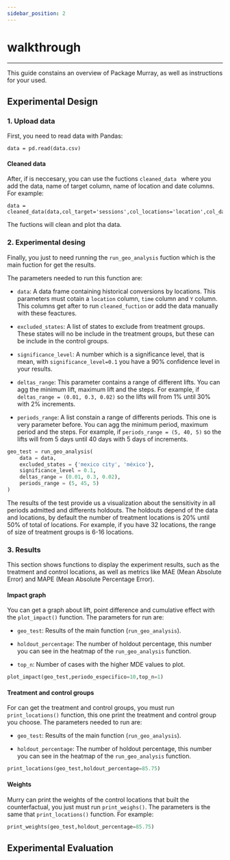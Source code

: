 ```yaml
---
sidebar_position: 2
---
```


#  walkthrough
---
This guide constains an overview of Package Murray, as well as instructions for your used.

## Experimental Design 

### 1. Upload data

First, you need to read data with Pandas:

```
data = pd.read(data.csv)
```

#### Cleaned data
After, if is neccesary, you can use the fuctions ```cleaned_data ``` where you add the data, name of target column, name of location and date columns. For example:

```
data = cleaned_data(data,col_target='sessions',col_locations='location',col_dates='date')
```

The fuctions will clean and plot tha data.



### 2. Experimental desing

Finally, you just to need running the ```run_geo_analysis``` fuction which is the main fuction for get the results.

The parameters needed to run this function are:

* ```data```: A data frame containing historical conversions by locations. This parameters must cotain a ```location``` column, ```time``` column and ```Y``` column. This columns get after to run ```cleaned_fuction``` or add the data manually with these feactures. 

* ```excluded_states```: A list of states to exclude from treatment groups. These states will no be include in the treatment groups, but these can be include in the control groups. 

* ```significance_level```: A number which is a significance level, that is mean, with ```significance_level=0.1``` you have a 90% confidence level in your results.

* ```deltas_range```: This parameter contains a range of different lifts. You can agg the minimum lift, maximum lift and the steps. For example, if ```deltas_range = (0.01, 0.3, 0.02)``` so the lifts will from 1% until 30% with 2% increments.

* ```periods_range```: A list constain a range of differents periods. This one is very parameter before. You can agg the minimum period, maximum period and the steps. For example, if ```periods_range = (5, 40, 5)``` so the lifts will from 5 days until 40 days with 5 days of increments.




``` py 
geo_test = run_geo_analysis(
    data = data,
    excluded_states = {'mexico city', 'méxico'},
    significance_level = 0.1,
    deltas_range = (0.01, 0.3, 0.02),
    periods_range = (5, 45, 5)
)

```


The results of the test provide us a visualization about the sensitivity in all periods admitted and differents holdouts. The holdouts depend of the data and locations, by default the number of treatment locations is 20% until 50% of total of locations. For example, if you have 32 locations, the range of size of treatment groups is 6-16 locations. 



### 3. Results

This section shows functions to display the experiment results, such as the treatment and control locations, as well as metrics like MAE (Mean Absolute Error) and MAPE (Mean Absolute Percentage Error).

#### Impact graph

You can get a graph about lift, point difference and cumulative effect with the ```plot_impact()``` function. The parameters for run are:

* ```geo_test```: Results of the main function (```run_geo_analysis```).

* ```holdout_percentage```: The number of holdout percentage, this number you can see in the heatmap of the ```run_geo_analysis``` function.

* ```top_n```: Number of cases with the higher MDE values to plot. 


```py 
plot_impact(geo_test,periodo_especifico=10,top_n=1)
```




#### Treatment and control groups

For can get the treatment and control groups, you must run ```print_locations()``` function, this one print the treatment and control group you choose. The parameters needed to run are:

* ```geo_test```: Results of the main function (```run_geo_analysis```).

* ```holdout_percentage```: The number of holdout percentage, this number you can see in the heatmap of the ```run_geo_analysis``` function.



```py
print_locations(geo_test,holdout_percentage=85.75)
```



#### Weights

Murry can print the weights of the control locations that built the counterfactual, you just must run ```print_weighs()```. The parameters is the same that ```print_locations()``` function. For example:


```py 
print_weights(geo_test,holdout_percentage=85.75)
```

## Experimental Evaluation
